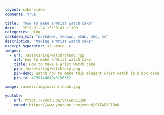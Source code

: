 ```yaml
---
layout: cake-video
comments: true

title:  "How to make a Wrist watch cake"
date:   2019-01-24 13:33:41 +1100
categories: blog
markdown_ext: "markdown, mkdown, mkdn, mkd, md"
description: "Making a Wrist watch cake"
excerpt_separator: <!--more-->
images: 
  - url: /assets/img/watch/thumb.jpg
    alt: How to make a Wrist watch cake
    title: How to make a Wrist watch cake
    pin: /assets/img/watch/pin.png
    pin-desc: Watch how to make this elegent wrist watch in a box cake. Perfect birthday cake for a man.
    pin-id: 479914904040156352

image: /assets/img/watch/thumb.jpg

youtube:
    url: https://youtu.be/SAFwDHCI3uk
    embed: https://www.youtube.com/embed/SAFwDHCI3uk
---
```

